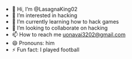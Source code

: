 - 👋 Hi, I’m @LasagnaKing02
- 👀 I’m interested in hacking
- 🌱 I’m currently learning how to hack games
- 💞️ I’m looking to collaborate on hacking
- 📫 How to reach me uonavai3202@gmail.com
- 😄 Pronouns: him
- ⚡ Fun fact: I played football

<!---
LasagnaKing02/LasagnaKing02 is a ✨ special ✨ repository because its `README.md` (this file) appears on your GitHub profile.
You can click the Preview link to take a look at your changes.
--->

